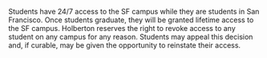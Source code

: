Students have 24/7 access to the SF campus while they are students in San Francisco.
Once students graduate, they will be granted lifetime access to the SF campus. 
Holberton reserves the right to revoke access to any student on any campus for any reason. Students may appeal this decision and, if curable, may be given the opportunity to reinstate their access.